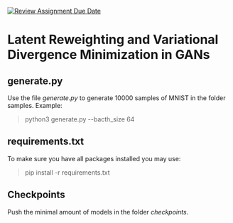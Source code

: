 [![Review Assignment Due Date](https://classroom.github.com/assets/deadline-readme-button-24ddc0f5d75046c5622901739e7c5dd533143b0c8e959d652212380cedb1ea36.svg)](https://classroom.github.com/a/Rk82RtjP)
# Latent Reweighting and Variational Divergence Minimization in GANs

## generate.py
Use the file *generate.py* to generate 10000 samples of MNIST in the folder samples. 
Example:
  > python3 generate.py --bacth_size 64

## requirements.txt
To make sure you have all packages installed you may use:
  > pip install -r requirements.txt


## Checkpoints
Push the minimal amount of models in the folder *checkpoints*.

